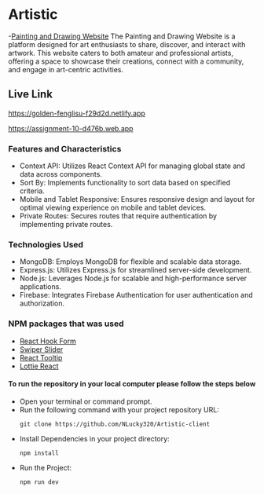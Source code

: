 # Artistic

-[Painting and Drawing Website](https://golden-fenglisu-f29d2d.netlify.app)
The Painting and Drawing Website is a platform designed for art enthusiasts to share, discover, and interact with artwork. This website caters to both amateur and professional artists, offering a space to showcase their creations, connect with a community, and engage in art-centric activities.
## Live Link

https://golden-fenglisu-f29d2d.netlify.app

https://assignment-10-d476b.web.app

### Features and Characteristics

- Context API: Utilizes React Context API for managing global state and data across components.
- Sort By: Implements functionality to sort data based on specified criteria.
- Mobile and Tablet Responsive: Ensures responsive design and layout for optimal viewing experience on mobile and tablet devices.
- Private Routes: Secures routes that require authentication by implementing private routes.

### Technologies Used 

- MongoDB: Employs MongoDB for flexible and scalable data storage.
- Express.js: Utilizes Express.js for streamlined server-side development.
- Node.js: Leverages Node.js for scalable and high-performance server applications.
- Firebase: Integrates Firebase Authentication for user authentication and authorization.
  
### NPM packages that was used

- [React Hook Form](https://react-hook-form.com/)
- [Swiper Slider](https://swiperjs.com/)
- [React Tooltip](https://react-tooltip.com/)
- [Lottie React](https://www.npmjs.com/package/lottie-react)
  
#### To run the repository in your local computer please follow the steps below
- Open your terminal or command prompt.
- Run the following command with your project repository URL: <pre>`git clone https://github.com/NLucky320/Artistic-client`</pre> 
- Install Dependencies in your project directory:  <pre>`npm install`</pre>
- Run the Project: <pre>`npm run dev`</pre> 
